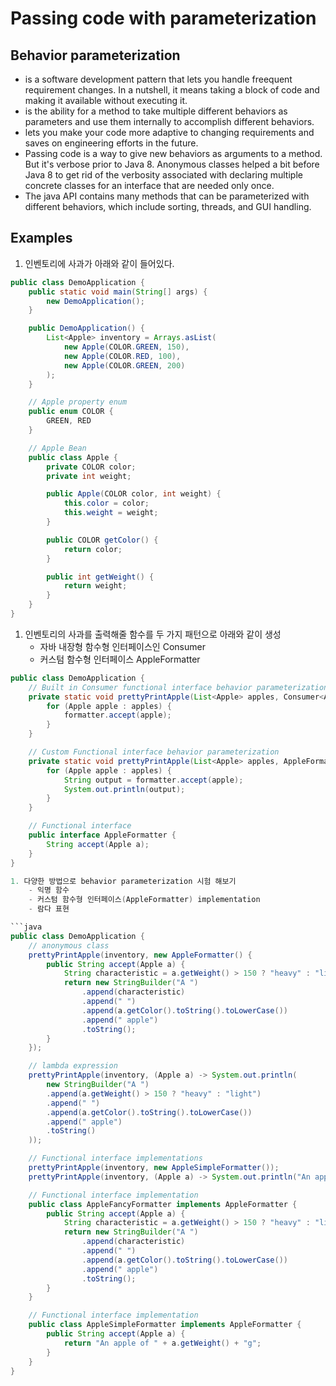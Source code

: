 # Passing code with parameterization

## Behavior parameterization

- is a software development pattern that lets you handle freequent requirement changes.
In a nutshell, it means taking a block of code and making it available without executing it.
- is the ability for a method to take multiple different behaviors as parameters and use them internally to accomplish different behaviors.
- lets you make your code more adaptive to changing requirements and saves on engineering efforts in the future.
- Passing code is a way to give new behaviors as arguments to a method. But it's verbose prior to Java 8. Anonymous classes helped a bit before Java 8 to get rid of the verbosity associated with declaring multiple concrete classes for an interface that are needed only once.
- The java API contains many methods that can be parameterized with different behaviors, which include sorting, threads, and GUI handling.

## Examples

1. 인벤토리에 사과가 아래와 같이 들어있다.
```java
public class DemoApplication {
    public static void main(String[] args) {
        new DemoApplication();
    }

    public DemoApplication() {
        List<Apple> inventory = Arrays.asList(
            new Apple(COLOR.GREEN, 150),
            new Apple(COLOR.RED, 100),
            new Apple(COLOR.GREEN, 200)
        );
    }

    // Apple property enum
    public enum COLOR {
        GREEN, RED
    }

    // Apple Bean
    public class Apple {
        private COLOR color;
        private int weight;

        public Apple(COLOR color, int weight) {
            this.color = color;
            this.weight = weight;
        }

        public COLOR getColor() {
            return color;
        }

        public int getWeight() {
            return weight;
        }
    }
}
```

1. 인벤토리의 사과를 출력해줄 함수를 두 가지 패턴으로 아래와 같이 생성
    - 자바 내장형 함수형 인터페이스인 Consumer<T>
    - 커스텀 함수형 인터페이스 AppleFormatter

```java
public class DemoApplication {
    // Built in Consumer functional interface behavior parameterization
    private static void prettyPrintApple(List<Apple> apples, Consumer<Apple> formatter) {
        for (Apple apple : apples) {
            formatter.accept(apple);
        }
    }

    // Custom Functional interface behavior parameterization
    private static void prettyPrintApple(List<Apple> apples, AppleFormatter formatter) {
        for (Apple apple : apples) {
            String output = formatter.accept(apple);
            System.out.println(output);
        }
    }

    // Functional interface
    public interface AppleFormatter {
        String accept(Apple a);
    }
}

1. 다양한 방법으로 behavior parameterization 시험 해보기
    - 익명 함수
    - 커스텀 함수형 인터페이스(AppleFormatter) implementation
    - 람다 표현

```java
public class DemoApplication {
    // anonymous class
    prettyPrintApple(inventory, new AppleFormatter() {
        public String accept(Apple a) {
            String characteristic = a.getWeight() > 150 ? "heavy" : "light";
            return new StringBuilder("A ")
                .append(characteristic)
                .append(" ")
                .append(a.getColor().toString().toLowerCase())
                .append(" apple")
                .toString();
        }
    });

    // lambda expression
    prettyPrintApple(inventory, (Apple a) -> System.out.println(
        new StringBuilder("A ") 
        .append(a.getWeight() > 150 ? "heavy" : "light") 
        .append(" ") 
        .append(a.getColor().toString().toLowerCase())
        .append(" apple")
        .toString()
    ));

    // Functional interface implementations
    prettyPrintApple(inventory, new AppleSimpleFormatter());
    prettyPrintApple(inventory, (Apple a) -> System.out.println("An apple of " + a.getWeight() + "g"));

    // Functional interface implementation
    public class AppleFancyFormatter implements AppleFormatter {
        public String accept(Apple a) {
            String characteristic = a.getWeight() > 150 ? "heavy" : "light";
            return new StringBuilder("A ")
                .append(characteristic)
                .append(" ")
                .append(a.getColor().toString().toLowerCase())
                .append(" apple")
                .toString();
        }
    }

    // Functional interface implementation
    public class AppleSimpleFormatter implements AppleFormatter {
        public String accept(Apple a) {
            return "An apple of " + a.getWeight() + "g";
        }
    }
}
```
